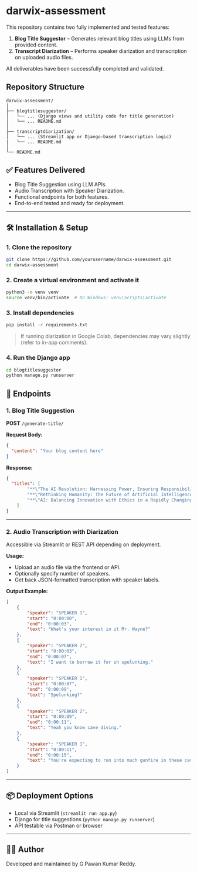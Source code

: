 # darwix-assessment

This repository contains two fully implemented and tested features:

1. **Blog Title Suggestor** – Generates relevant blog titles using LLMs from provided content.
2. **Transcript Diarization** – Performs speaker diarization and transcription on uploaded audio files.

All deliverables have been successfully completed and validated.

## Repository Structure

```
darwix-assessment/
│
├── blogtitlesuggestor/
│   └── ... (Django views and utility code for title generation)
|   └── ... README.md
│
├── transcriptdiarization/
│   └── ... (Streamlit app or Django-based transcription logic)
|   └── ... README.md
│
└── README.md
```

## ✅ Features Delivered

- Blog Title Suggestion using LLM APIs.
- Audio Transcription with Speaker Diarization.
- Functional endpoints for both features.
- End-to-end tested and ready for deployment.

---

## 🛠 Installation & Setup

### 1. Clone the repository

```bash
git clone https://github.com/yourusername/darwix-assessment.git
cd darwix-assessment
```

### 2. Create a virtual environment and activate it

```bash
python3 -m venv venv
source venv/bin/activate  # On Windows: venv\Scripts\activate
```

### 3. Install dependencies

```bash
pip install -r requirements.txt
```

> If running diarization in Google Colab, dependencies may vary slightly (refer to in-app comments).

### 4. Run the Django app

```bash
cd blogtitlesuggestor
python manage.py runserver
```

## 🚀 Endpoints

### 1. Blog Title Suggestion

**POST** `/generate-title/`

**Request Body:**
```json
{
  "content": "Your blog content here"
}
```

**Response:**
```json
{
  "titles": [
        "**\"The AI Revolution: Harnessing Power, Ensuring Responsibility\"**",
        "**\"Rethinking Humanity: The Future of Artificial Intelligence and Its Impact\"**",
        "**\"AI: Balancing Innovation with Ethics in a Rapidly Changing World\"**"
    ]
}
```

---

### 2. Audio Transcription with Diarization

Accessible via Streamlit or REST API depending on deployment.

**Usage:**

- Upload an audio file via the frontend or API.
- Optionally specify number of speakers.
- Get back JSON-formatted transcription with speaker labels.

**Output Example:**
```json
[
    {
        "speaker": "SPEAKER 1",
        "start": "0:00:00",
        "end": "0:00:03",
        "text": "What's your interest in it Mr. Wayne?"
    },
    {
        "speaker": "SPEAKER 2",
        "start": "0:00:03",
        "end": "0:00:07",
        "text": "I want to borrow it for uh spelunking."
    },
    {
        "speaker": "SPEAKER 1",
        "start": "0:00:07",
        "end": "0:00:09",
        "text": "Spelunking?"
    },
    {
        "speaker": "SPEAKER 2",
        "start": "0:00:09",
        "end": "0:00:11",
        "text": "Yeah you know cave diving."
    },
    {
        "speaker": "SPEAKER 1",
        "start": "0:00:11",
        "end": "0:00:15",
        "text": "You're expecting to run into much gunfire in these caves."
    }
]
```

---

## 📦 Deployment Options

- Local via Streamlit (`streamlit run app.py`)
- Django for title suggestions (`python manage.py runserver`)
- API testable via Postman or browser

---

## 👨‍💻 Author

Developed and maintained by G Pawan Kumar Reddy.
